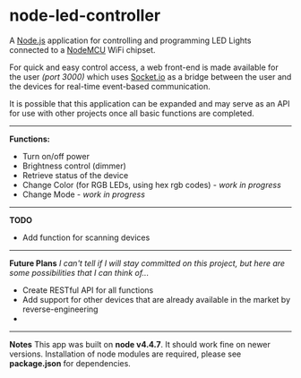 # node-led-controller
A [Node.js](https://nodejs.org/en) application for controlling and programming LED Lights connected to a [NodeMCU](http://nodemcu.com/index_en.html) WiFi chipset.

For quick and easy control access, a web front-end is made available for the user *(port 3000)* which uses [Socket.io](http://socket.io/) as a bridge between the user and the devices for real-time event-based communication.

It is possible that this application can be expanded and may serve as an API for use with other projects once all basic functions are completed.


----------
**Functions:**

 - Turn on/off power
 - Brightness control (dimmer)
 - Retrieve status of the device
 - Change Color (for RGB LEDs, using hex rgb codes) - *work in progress*
 - Change Mode   - *work in progress*
 
 ----------
 **TODO**

- Add function for scanning devices
 
 ----------
 **Future Plans**
 *I can't tell if I will stay committed on this project, but here are some possibilities that I can think of...*
 
 - Create RESTful API for all functions
 - Add support for other devices that are already available in the market by reverse-engineering
 - 

 ----------
 **Notes**
 This app was built on **node v4.4.7**. It should work fine on newer versions.
 Installation of node modules are required, please see **package.json** for dependencies.